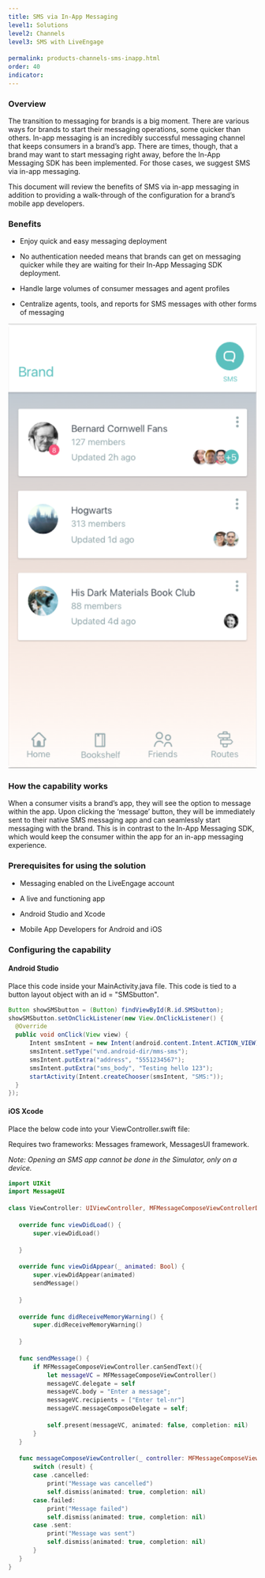 ```yaml
---
title: SMS via In-App Messaging
level1: Solutions
level2: Channels
level3: SMS with LiveEngage

permalink: products-channels-sms-inapp.html
order: 40
indicator:
---
```

### Overview

The transition to messaging for brands is a big moment. There are various ways for brands to start their messaging operations, some quicker than others. In-app messaging is an incredibly successful messaging channel that keeps consumers in a brand’s app. There are times, though, that a brand may want to start messaging right away, before the In-App Messaging SDK has been implemented. For those cases, we suggest SMS via in-app messaging.

This document will review the benefits of SMS via in-app messaging in addition to providing a walk-through of the configuration for a brand’s mobile app developers.

### Benefits

* Enjoy quick and easy messaging deployment

* No authentication needed means that brands can get on messaging quicker while they are waiting for their In-App Messaging SDK deployment.

* Handle large volumes of consumer messages and agent profiles

* Centralize agents, tools, and reports for SMS messages with other forms of messaging

![In-App to SMS](img/inapptosms.png)

### How the capability works

When a consumer visits a brand’s app, they will see the option to message within the app. Upon clicking the ‘message’ button, they will be immediately sent to their native SMS messaging app and can seamlessly start messaging with the brand. This is in contrast to the In-App Messaging SDK, which would keep the consumer within the app for an in-app messaging experience.

### Prerequisites for using the solution

* Messaging enabled on the LiveEngage account

* A live and functioning app

* Android Studio and Xcode

* Mobile App Developers for Android and iOS

### Configuring the capability

#### Android Studio

Place this code inside your MainActivity.java file. This code is tied to a button layout object with an id = "SMSbutton".

```java
Button showSMSbutton = (Button) findViewById(R.id.SMSbutton);
showSMSbutton.setOnClickListener(new View.OnClickListener() {
  @Override
  public void onClick(View view) {
      Intent smsIntent = new Intent(android.content.Intent.ACTION_VIEW);
      smsIntent.setType("vnd.android-dir/mms-sms");
      smsIntent.putExtra("address", "5551234567");
      smsIntent.putExtra("sms_body", "Testing hello 123");
      startActivity(Intent.createChooser(smsIntent, "SMS:"));
  }
});
```

#### iOS Xcode

Place the below code into your ViewController.swift file:

Requires two frameworks: Messages framework, MessagesUI framework.

*Note: Opening an SMS app cannot be done in the Simulator, only on a device.*

```swift
import UIKit
import MessageUI

class ViewController: UIViewController, MFMessageComposeViewControllerDelegate , UINavigationControllerDelegate{

   override func viewDidLoad() {
       super.viewDidLoad()

   }

   override func viewDidAppear(_ animated: Bool) {
       super.viewDidAppear(animated)
       sendMessage()

   }

   override func didReceiveMemoryWarning() {
       super.didReceiveMemoryWarning()

   }

   func sendMessage() {
       if MFMessageComposeViewController.canSendText(){
           let messageVC = MFMessageComposeViewController()
           messageVC.delegate = self
           messageVC.body = "Enter a message";
           messageVC.recipients = ["Enter tel-nr"]
           messageVC.messageComposeDelegate = self;

           self.present(messageVC, animated: false, completion: nil)
       }
   }

   func messageComposeViewController(_ controller: MFMessageComposeViewController, didFinishWith result: MessageComposeResult) {
       switch (result) {
       case .cancelled:
           print("Message was cancelled")
           self.dismiss(animated: true, completion: nil)
       case.failed:
           print("Message failed")
           self.dismiss(animated: true, completion: nil)
       case .sent:
           print("Message was sent")
           self.dismiss(animated: true, completion: nil)
       }
   }
}
```

